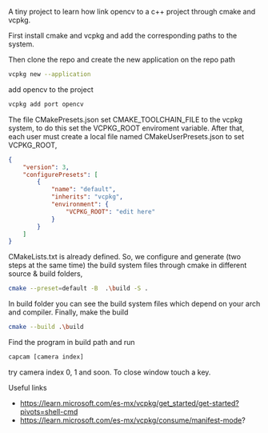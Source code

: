 A tiny project to learn how link opencv to a c++ project through cmake and vcpkg.

First install cmake and vcpkg and add the corresponding paths to the system. 

Then clone the repo and create the new application on the repo path
```bash
vcpkg new --application
```
add opencv to the project
```bash
vcpkg add port opencv
```
The file CMakePresets.json set CMAKE_TOOLCHAIN_FILE to the vcpkg system, to do this set the VCPKG_ROOT enviroment variable. After that, each user must create a local file named CMakeUserPresets.json to set VCPKG_ROOT,  
```json
{
    "version": 3,
    "configurePresets": [
        {
            "name": "default",
            "inherits": "vcpkg",
            "environment": {
                "VCPKG_ROOT": "edit here"
            }
        }
    ]
}
```
CMakeLists.txt is already defined. So, we configure and generate (two steps at the same time) the build system files through cmake in different source & build folders,
```bash
cmake --preset=default -B  .\build -S . 
```
In build folder you can see the build system files which depend on your arch and compiler. Finally, make the build
```bash
cmake --build .\build
```
Find the program in build path and run
```bash
capcam [camera index]
```
try camera index 0, 1 and soon. To close window touch a key.

Useful links
* https://learn.microsoft.com/es-mx/vcpkg/get_started/get-started?pivots=shell-cmd
* https://learn.microsoft.com/es-mx/vcpkg/consume/manifest-mode?
